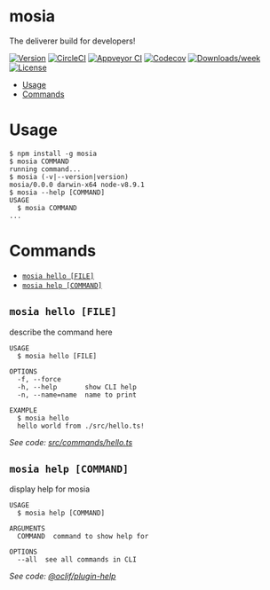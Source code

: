 mosia
=====

The deliverer build for developers!

[![Version](https://img.shields.io/npm/v/mosia.svg)](https://npmjs.org/package/mosia)
[![CircleCI](https://circleci.com/gh/write-for-CHRIST/mosia/tree/master.svg?style=shield)](https://circleci.com/gh/write-for-CHRIST/mosia/tree/master)
[![Appveyor CI](https://ci.appveyor.com/api/projects/status/github/write-for-CHRIST/mosia?branch=master&svg=true)](https://ci.appveyor.com/project/write-for-CHRIST/mosia/branch/master)
[![Codecov](https://codecov.io/gh/write-for-CHRIST/mosia/branch/master/graph/badge.svg)](https://codecov.io/gh/write-for-CHRIST/mosia)
[![Downloads/week](https://img.shields.io/npm/dw/mosia.svg)](https://npmjs.org/package/mosia)
[![License](https://img.shields.io/npm/l/mosia.svg)](https://github.com/write-for-CHRIST/mosia/blob/master/package.json)

<!-- toc -->
* [Usage](#usage)
* [Commands](#commands)
<!-- tocstop -->
# Usage
<!-- usage -->
```sh-session
$ npm install -g mosia
$ mosia COMMAND
running command...
$ mosia (-v|--version|version)
mosia/0.0.0 darwin-x64 node-v8.9.1
$ mosia --help [COMMAND]
USAGE
  $ mosia COMMAND
...
```
<!-- usagestop -->
# Commands
<!-- commands -->
* [`mosia hello [FILE]`](#mosia-hello-file)
* [`mosia help [COMMAND]`](#mosia-help-command)

## `mosia hello [FILE]`

describe the command here

```
USAGE
  $ mosia hello [FILE]

OPTIONS
  -f, --force
  -h, --help       show CLI help
  -n, --name=name  name to print

EXAMPLE
  $ mosia hello
  hello world from ./src/hello.ts!
```

_See code: [src/commands/hello.ts](https://github.com/write-for-CHRIST/mosia/blob/v0.0.0/src/commands/hello.ts)_

## `mosia help [COMMAND]`

display help for mosia

```
USAGE
  $ mosia help [COMMAND]

ARGUMENTS
  COMMAND  command to show help for

OPTIONS
  --all  see all commands in CLI
```

_See code: [@oclif/plugin-help](https://github.com/oclif/plugin-help/blob/v1.2.11/src/commands/help.ts)_
<!-- commandsstop -->
